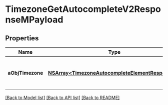 # TimezoneGetAutocompleteV2ResponseMPayload

## Properties
Name | Type | Description | Notes
------------ | ------------- | ------------- | -------------
**aObjTimezone** | [**NSArray&lt;TimezoneAutocompleteElementResponse&gt;***](TimezoneAutocompleteElementResponse.md) | An array of Timezone autocomplete element response. | 

[[Back to Model list]](../README.md#documentation-for-models) [[Back to API list]](../README.md#documentation-for-api-endpoints) [[Back to README]](../README.md)


